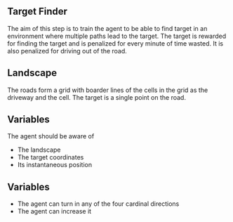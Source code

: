 ## Target Finder
The aim of this step is to train the agent to be able to find target in an environment where multiple paths lead to the target. The target is rewarded for finding the target and is penalized for every minute of time wasted. It is also penalized for driving out of the road.

## Landscape
The roads form a grid with boarder lines of the cells in the grid as the driveway and the cell. The target is a single point on the road.

## Variables
The agent should be aware of
- The landscape
- The target coordinates
- Its instantaneous position


## Variables
- The agent can turn in any of the four cardinal directions
- The agent can increase it 


